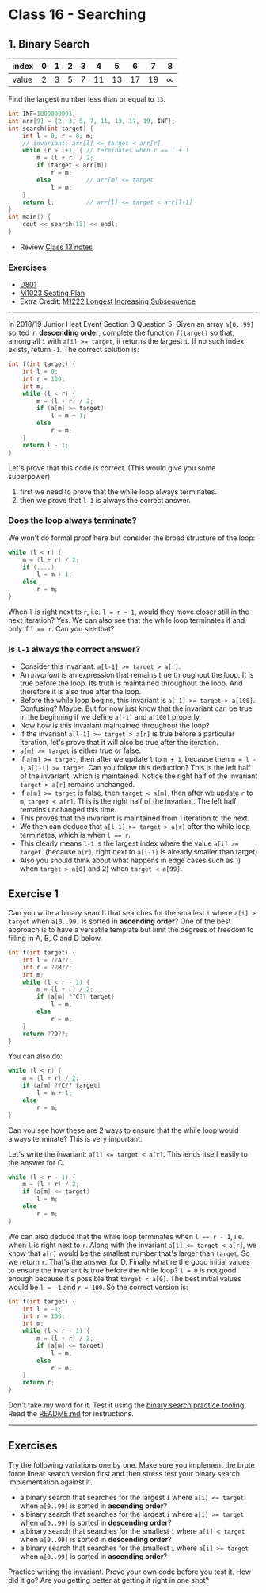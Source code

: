 # Class 16 - Searching
## 1. Binary Search
|index|0|1|2|3|4|5|6|7|8
|-|-|-|-|-|-|-|-|-|-|
|value|2|3|5|7|11|13|17|19|∞

Find the largest number less than or equal to `13`.
```cpp
int INF=1000000001;
int arr[9] = {2, 3, 5, 7, 11, 13, 17, 19, INF};
int search(int target) {
    int l = 0, r = 8, m;
    // invariant: arr[l] <= target < arr[r]
    while (r > l+1) { // terminates when r == l + 1
        m = (l + r) / 2;
        if (target < arr[m])
            r = m;
        else          // arr[m] <= target
            l = m;
    }
    return l;         // arr[l] <= target < arr[l+1]
}
int main() {
    cout << search(13) << endl;
}
```
- Review [Class 13 notes](https://github.com/miyagi-sensei/georgia/tree/main/class13)
### Exercises
- [D801](https://judge.hkoi.org/task/D801)
- [M1023 Seating Plan](https://judge.hkoi.org/task/M1023)
- Extra Credit: [M1222 Longest Increasing Subsequence](https://judge.hkoi.org/task/M1222)

--- 

In 2018/19 Junior Heat Event Section B Question 5:
Given an array `a[0..99]` sorted in **descending order**, complete the function `f(target)` so that, among all `i` with `a[i] >= target`, it returns the largest `i`. If no such index exists, return `-1`.
The correct solution is:
```c++
int f(int target) {
    int l = 0;
    int r = 100;
    int m;
    while (l < r) {
        m = (l + r) / 2;
        if (a[m] >= target)
            l = m + 1;
        else
            r = m;
    }
    return l - 1;
}
```
Let\'s prove that this code is correct. (This would give you some superpower)
1. first we need to prove that the while loop always terminates.
2. then we prove that `l-1` is always the correct answer.

### Does the loop always terminate?
We won't do formal proof here but consider the broad structure of the loop:
```c++
while (l < r) {
	m = (l + r) / 2;
	if (....)
		l = m + 1;
	else
		r = m;
}
```
When `l` is right next to `r`, i.e. `l = r - 1`, would they move closer still in the next iteration? Yes. 
We can also see that the while loop terminates if and only if `l == r`. Can you see that?

### Is `l-1` always the correct answer?
- Consider this invariant: `a[l-1] >= target > a[r]`.
- An *invariant* is an expression that remains true throughout the loop. It is true before the loop. Its truth is maintained throughout the loop. And therefore it is also true after the loop.
- Before the while loop begins, this invariant is `a[-1] >= target > a[100]`. Confusing? Maybe. But for now just know that the invariant can be true in the beginning if we define `a[-1]` and `a[100]` properly.
- Now how is this invariant maintained throughout the loop?
- If the invariant `a[l-1] >= target > a[r]` is true before a particular iteration, let's prove that it will also be true after the iteration.
- `a[m] >= target` is either true or false.
- If `a[m] >= target`, then after we update `l` to `m + 1`, because then `m = l - 1`, `a[l-1] >= target`. Can you follow this deduction? This is the left half of the invariant, which is maintained. Notice the right half of the invariant `target > a[r]` remains unchanged.
- If `a[m] >= target` is false, then `target < a[m]`, then after we update `r` to `m`, `target < a[r]`. This is the right half of the invariant. The left half remains unchanged this time. 
- This proves that the invariant is maintained from 1 iteration to the next.
- We then can deduce that `a[l-1] >= target > a[r]` after the while loop terminates, which is when `l == r`.
- This clearly means `l-1` is the largest index where the value `a[i] >= target`. (because `a[r]`, right next to `a[l-1]` is already smaller than target)
- Also you should think about what happens in edge cases such as 1) when `target > a[0]` and 2) when `target < a[99]`.

## Exercise 1
Can you write a binary search that searches for the smallest `i` where `a[i] > target` when `a[0..99]` is sorted in **ascending order**?
One of the best approach is to have a versatile template but limit the degrees of freedom to filling in A, B, C and D below.
```c++
int f(int target) {
    int l = ??A??;
    int r = ??B??;
    int m;
    while (l < r - 1) {
        m = (l + r) / 2;
        if (a[m] ??C?? target)
            l = m;
        else
            r = m;
    }
    return ??D??;
}
```
You can also do:
```c++
while (l < r) {
    m = (l + r) / 2;
    if (a[m] ??C?? target)
        l = m + 1;
    else
        r = m;
}
```
Can you see how these are 2 ways to ensure that the while loop would always terminate? This is very important.

Let's write the invariant: `a[l] <= target < a[r]`. This lends itself easily to the answer for C.
```c++
while (l < r - 1) {
    m = (l + r) / 2;
    if (a[m] <= target)
        l = m;
    else
        r = m;
}
```
We can also deduce that the while loop terminates when `l == r - 1`, i.e. when `l` is right next to `r`. Along with the invariant `a[l] <= target < a[r]`, we know that `a[r]` would be the smallest number that's larger than `target`.
So we return `r`. That's the answer for D.
Finally what're the good initial values to ensure the invariant is true before the while loop? `l = 0` is not good enough because it's possible that `target < a[0]`.
The best initial values would be `l = -1` and `r = 100`.
So the correct version is:
```c++
int f(int target) {
    int l = -1;
    int r = 100;
    int m;
    while (l < r - 1) {
        m = (l + r) / 2;
        if (a[m] <= target)
            l = m;
        else
            r = m;
    }
    return r;
}
```

Don't take my word for it. Test it using the [binary search practice tooling](https://github.com/miyagi-sensei/binsearch). Read the [README.md](https://github.com/miyagi-sensei/binsearch/blob/main/README.md) for instructions.

---

## Exercises
Try the following variations one by one. Make sure you implement the brute force linear search version first and then stress test your binary search implementation against it.
- a binary search that searches for the largest `i` where `a[i] <= target` when `a[0..99]` is sorted in **ascending order**?
- a binary search that searches for the largest `i` where `a[i] >= target` when `a[0..99]` is sorted in **descending order**?
- a binary search that searches for the smallest `i` where `a[i] < target` when `a[0..99]` is sorted in **descending order**?
- a binary search that searches for the smallest `i` where `a[i] >= target` when `a[0..99]` is sorted in **ascending order**?

Practice writing the invariant. Prove your own code before you test it. How did it go? Are you getting better at getting it right in one shot?
```
